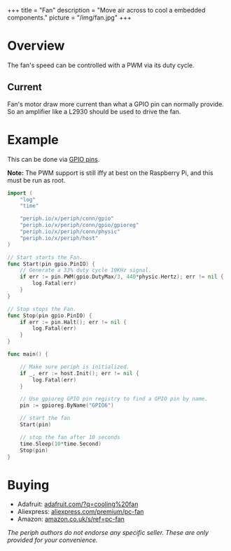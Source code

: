 +++
title = "Fan"
description = "Move air across to cool a embedded components."
picture = "/img/fan.jpg"
+++

# Overview
The fan's speed can be controlled with a PWM via its duty cycle.

## Current

Fan's motor draw more current than what a GPIO pin can normally provide.
So an amplifier like a L2930 should be used to drive the fan.

# Example

This can be done via [GPIO pins](/device/gpio/).

**Note:** The PWM support is still iffy at best on the Raspberry Pi, and this
must be run as root.

~~~go
import (
	"log"
	"time"

	"periph.io/x/periph/conn/gpio"
	"periph.io/x/periph/conn/gpio/gpioreg"
	"periph.io/x/periph/conn/physic"
	"periph.io/x/periph/host"
)

// Start starts the Fan.
func Start(pin gpio.PinIO) {
	// Generate a 33% duty cycle 10KHz signal.
	if err := pin.PWM(gpio.DutyMax/3, 440*physic.Hertz); err != nil {
		log.Fatal(err)
	}
}

// Stop stops the Fan.
func Stop(pin gpio.PinIO) {
	if err := pin.Halt(); err != nil {
		log.Fatal(err)
	}
}

func main() {

	// Make sure periph is initialized.
	if _, err := host.Init(); err != nil {
		log.Fatal(err)
	}

	// Use gpioreg GPIO pin registry to find a GPIO pin by name.
	pin := gpioreg.ByName("GPIO6")

	// start the fan
	Start(pin)

	// stop the fan after 10 seconds
	time.Sleep(10*time.Second)
	Stop(pin)
}
~~~


# Buying

- Adafruit: [adafruit.com/?q=cooling%20fan](https://www.adafruit.com/?q=cooling%20fan)
- Aliexpress:
  [aliexpress.com/premium/pc-fan](https://www.aliexpress.com/premium/pc-fan.html?SearchText=pc+fan&d=y&tc=ppc&initiative_id=SB_20181119090317&origin=y&catId=0&isViewCP=y)
- Amazon:
  [amazon.co.uk/s/ref=pc-fan](https://www.amazon.co.uk/s/ref=nb_sb_noss_2?url=search-alias%3Daps&field-keywords=case+fan+with+pwm&rh=i%3Aaps%2Ck%3Acase+fan+with+pwm)

_The periph authors do not endorse any specific seller. These are only provided
for your convenience._
